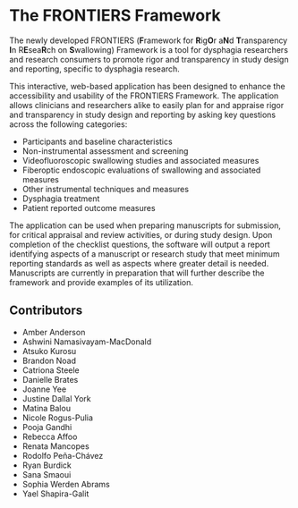 # The FRONTIERS Framework

The newly developed FRONTIERS (**F**ramework for **R**ig**O**r a**N**d **T**ransparency **I**n R**E**sea**R**ch on **S**wallowing) Framework is a tool for dysphagia researchers and research consumers to promote rigor and transparency in study design and reporting, specific to dysphagia research.

This interactive, web-based application has been designed to enhance the accessibility and usability of the FRONTIERS Framework. The application allows clinicians and researchers alike to easily plan for and appraise rigor and transparency in study design and reporting by asking key questions across the following categories:

-   Participants and baseline characteristics
-   Non-instrumental assessment and screening
-   Videofluoroscopic swallowing studies and associated measures
-   Fiberoptic endoscopic evaluations of swallowing and associated measures
-   Other instrumental techniques and measures
-   Dysphagia treatment
-   Patient reported outcome measures

The application can be used when preparing manuscripts for submission, for critical appraisal and review activities, or during study design. Upon completion of the checklist questions, the software will output a report identifying aspects of a manuscript or research study that meet minimum reporting standards as well as aspects where greater detail is needed. Manuscripts are currently in preparation that will further describe the framework and provide examples of its utilization.

## Contributors

-   Amber Anderson
-   Ashwini Namasivayam-MacDonald
-   Atsuko Kurosu
-   Brandon Noad
-   Catriona Steele
-   Danielle Brates
-   Joanne Yee
-   Justine Dallal York
-   Matina Balou
-   Nicole Rogus-Pulia
-   Pooja Gandhi
-   Rebecca Affoo
-   Renata Mancopes
-   Rodolfo Peña-Chávez
-   Ryan Burdick
-   Sana Smaoui
-   Sophia Werden Abrams
-   Yael Shapira-Galit
